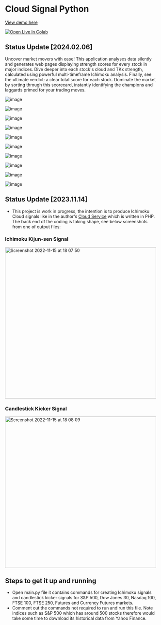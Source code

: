 # Cloud Signal Python #

[View demo here](https://harryguiacorn.github.io/Ichimoku-Cloud-Signal-Python/ "S&P500 Cloud Scan")

<a target="_blank" href="https://colab.research.google.com/github/harryguiacorn/Cloud-Signal-Python">
  <img src="https://colab.research.google.com/assets/colab-badge.svg" alt="Open Live In Colab"/>
</a>

## Status Update [2024.02.06] ## 

Uncover market movers with ease! This application analyses data silently and generates web pages displaying strength scores for every stock in major indices. Dive deeper into each stock's cloud and TKx strength, calculated using powerful multi-timeframe Ichimoku analysis. Finally, see the ultimate verdict: a clear total score for each stock. Dominate the market by sorting through this scorecard, instantly identifying the champions and laggards primed for your trading moves.

![image](https://github.com/harryguiacorn/Ichimoku-Cloud-Signal-Python/assets/1398153/f6b655be-a4a3-489a-94e3-71f8ce627f5b)

![image](https://github.com/harryguiacorn/Ichimoku-Cloud-Signal-Python/assets/1398153/861cfde8-851b-4beb-80ec-c6e6625bbfc2)

![image](https://github.com/harryguiacorn/Ichimoku-Cloud-Signal-Python/assets/1398153/cb903cdf-f2f0-414e-85f0-f6576f826deb)

![image](https://github.com/harryguiacorn/Ichimoku-Cloud-Signal-Python/assets/1398153/ba8a2fde-33c2-40c2-ad7f-0a1e612e65fa)

![image](https://github.com/harryguiacorn/Ichimoku-Cloud-Signal-Python/assets/1398153/312d3ea9-c5ea-451b-8b97-31c49ffa8c87)

![image](https://github.com/harryguiacorn/Ichimoku-Cloud-Signal-Python/assets/1398153/ac38ff46-8025-4031-a94b-9daf60c69ad9)

![image](https://github.com/harryguiacorn/Ichimoku-Cloud-Signal-Python/assets/1398153/46f66f48-7f16-4434-adda-24493831d434)

![image](https://github.com/harryguiacorn/Ichimoku-Cloud-Signal-Python/assets/1398153/70c626d8-3d2f-44e6-9d84-4375035c7495)

![image](https://github.com/harryguiacorn/Ichimoku-Cloud-Signal-Python/assets/1398153/254b69e2-3caa-4030-bb09-d3de1abbef8c)

![image](https://github.com/harryguiacorn/Ichimoku-Cloud-Signal-Python/assets/1398153/c471fa6d-cd46-407c-9b0b-0f561e12dca9)


## Status Update [2023.11.14] ## 
- This project is work in progress, the intention is to produce Ichimoku Cloud signals like in the author's [Cloud Service](https://github.com/harryguiacorn/cloudservice) which is written in PHP. The back end of the coding is taking shape, see below screenshots from one of output files:
### Ichimoku Kijun-sen Signal ###
<img width="498" alt="Screenshot 2022-11-15 at 18 07 50" src="https://user-images.githubusercontent.com/1398153/201997990-165cd688-8f86-47c1-bb34-2b334a26a77a.png">

### Candlestick Kicker Signal ###
<img width="498" alt="Screenshot 2022-11-15 at 18 08 09" src="https://user-images.githubusercontent.com/1398153/201998002-d8365f05-8a34-42cb-8501-5fcd05a59ce9.png">





## Steps to get it up and running ##
- Open main.py file it contains commands for creating Ichimoku signals and candlestick kicker signals for S&P 500, Dow Jones 30, Nasdaq 100, FTSE 100, FTSE 250, Futures and Currency Futures markets.
- Comment out the commands not required to run and run this file. Note indices such as S&P 500 which has around 500 stocks therefore would take some time to download its historical data from Yahoo Finance.
